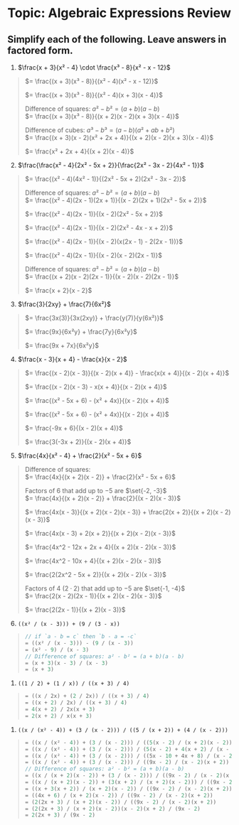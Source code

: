 # Topic: Algebraic Expressions Review

## Simplify each of the following. Leave answers in factored form.

1. $\frac{x + 3}{x² - 4} \cdot \frac{x³ - 8}{x² - x - 12}$
> $= \frac{(x + 3)(x³ - 8)}{(x² - 4)(x² - x - 12)}$
> 
> $= \frac{(x + 3)(x³ - 8)}{(x² - 4)(x + 3)(x - 4)}$
> 
> Difference of squares: $a² - b² = (a + b)(a - b)$<br>
> $= \frac{(x + 3)(x³ - 8)}{(x + 2)(x - 2)(x + 3)(x - 4)}$
> 
> Difference of cubes: $a³ − b³ = (a − b)(a² + ab + b²)$<br>
> $= \frac{(x + 3)(x - 2)(x² + 2x + 4)}{(x + 2)(x - 2)(x + 3)(x - 4)}$
> 
> $= \frac{x² + 2x + 4}{(x + 2)(x - 4)}$

2. $\frac{\frac{x² - 4}{2x² - 5x + 2}}{\frac{2x² - 3x - 2}{4x² - 1}}$
> $= \frac{(x² - 4)(4x² - 1)}{(2x² - 5x + 2)(2x² - 3x - 2)}$
> 
> Difference of squares: $a² - b² = (a + b)(a - b)$<br>
> $= \frac{(x² - 4)(2x - 1)(2x + 1)}{(x - 2)(2x + 1)(2x² - 5x + 2)}$
> 
> $= \frac{(x² - 4)(2x - 1)}{(x - 2)(2x² - 5x + 2)}$
> 
> $= \frac{(x² - 4)(2x - 1)}{(x - 2)(2x² - 4x - x + 2)}$
> 
> $= \frac{(x² - 4)(2x - 1)}{(x - 2)(x(2x - 1) - 2(2x - 1))}$
> 
> $= \frac{(x² - 4)(2x - 1)}{(x - 2)(x - 2)(2x - 1)}$
> 
> Difference of squares: $a² - b² = (a + b)(a - b)$<br>
> $= \frac{(x + 2)(x - 2)(2x - 1)}{(x - 2)(x - 2)(2x - 1)}$
> 
> $= \frac{x + 2}{x - 2}$

3. $\frac{3}{2xy} + \frac{7}{6x²}$
> $= \frac{3x(3)}{3x(2xy)} + \frac{y(7)}{y(6x²)}$
> 
> $= \frac{9x}{6x²y} + \frac{7y}{6x²y}$
> 
> $= \frac{9x + 7x}{6x²y}$

4. $\frac{x - 3}{x + 4} - \frac{x}{x - 2}$
> $= \frac{(x - 2)(x - 3)}{(x - 2)(x + 4)} - \frac{x(x + 4)}{(x - 2)(x + 4)}$
> 
> $= \frac{(x - 2)(x - 3) - x(x + 4)}{(x - 2)(x + 4)}$
> 
> $= \frac{(x² - 5x + 6) - (x² + 4x)}{(x - 2)(x + 4)}$
>
> $= \frac{(x² - 5x + 6) - (x² + 4x)}{(x - 2)(x + 4)}$
> 
> $= \frac{-9x + 6}{(x - 2)(x + 4)}$
> 
> $= \frac{3(-3x + 2)}{(x - 2)(x + 4)}$

5. $\frac{4x}{x² - 4} + \frac{2}{x² - 5x + 6}$
> Difference of squares:<br>
> $= \frac{4x}{(x + 2)(x - 2)} + \frac{2}{x² - 5x + 6}$
>
> Factors of $6$ that add up to $-5$ are $\set{-2, -3}$<br>
> $= \frac{4x}{(x + 2)(x - 2)} + \frac{2}{(x - 2)(x - 3)}$
>
> $= \frac{4x(x - 3)}{(x + 2)(x - 2)(x - 3)} + \frac{2(x + 2)}{(x + 2)(x - 2)(x - 3)}$
>
> $= \frac{4x(x - 3) + 2(x + 2)}{(x + 2)(x - 2)(x - 3)}$
>
> $= \frac{4x^2 - 12x + 2x + 4}{(x + 2)(x - 2)(x - 3)}$
>
> $= \frac{4x^2 - 10x + 4}{(x + 2)(x - 2)(x - 3)}$
>
> $= \frac{2(2x^2 - 5x + 2)}{(x + 2)(x - 2)(x - 3)}$
>
> Factors of $4$ ($2 \cdot 2$) that add up to $-5$ are $\set{-1, -4}$<br>
> $= \frac{2(x - 2)(2x - 1)}{(x + 2)(x - 2)(x - 3)}$
>
> $= \frac{2(2x - 1)}{(x + 2)(x - 3)}$

6. `((x² / (x - 3))) + (9 / (3 - x))`
> ```rs
> // if `a - b = c` then `b - a = -c`
> = ((x² / (x - 3))) - (9 / (x - 3))
> = (x² - 9) / (x - 3)
> // Difference of squares: a² - b² = (a + b)(a - b)
> = (x + 3)(x - 3) / (x - 3)
> = (x + 3)
> ```

1. `((1 / 2) + (1 / x)) / ((x + 3) / 4)`
> ```rs
> = ((x / 2x) + (2 / 2x)) / ((x + 3) / 4)
> = ((x + 2) / 2x) / ((x + 3) / 4)
> = 4(x + 2) / 2x(x + 3)
> = 2(x + 2) / x(x + 3)
> ```

1. `((x / (x² - 4)) + (3 / (x - 2))) / ((5 / (x + 2)) + (4 / (x - 2)))`
> ```rs
> = ((x / (x² - 4)) + (3 / (x - 2))) / ((5(x - 2) / (x + 2)(x - 2)) + (4(x + 2) / (x - 2)(x + 2)))
> = ((x / (x² - 4)) + (3 / (x - 2))) / (5(x - 2) + 4(x + 2) / (x - 2)(x + 2))
> = ((x / (x² - 4)) + (3 / (x - 2))) / ((5x - 10 + 4x + 8) / (x - 2)(x + 2))
> = ((x / (x² - 4)) + (3 / (x - 2))) / ((9x - 2) / (x - 2)(x + 2))
> // Difference of squares: a² - b² = (a + b)(a - b)
> = ((x / (x + 2)(x - 2)) + (3 / (x - 2))) / ((9x - 2) / (x - 2)(x + 2))
> = ((x / (x + 2)(x - 2)) + (3(x + 2) / (x + 2)(x - 2))) / ((9x - 2) / (x - 2)(x + 2))
> = ((x + 3(x + 2)) / (x + 2)(x - 2)) / ((9x - 2) / (x - 2)(x + 2))
> = ((4x + 6) / (x + 2)(x - 2)) / ((9x - 2) / (x - 2)(x + 2))
> = (2(2x + 3) / (x + 2)(x - 2)) / ((9x - 2) / (x - 2)(x + 2))
> = (2(2x + 3) / (x + 2)(x - 2))(x - 2)(x + 2) / (9x - 2)
> = 2(2x + 3) / (9x - 2)
> ```
